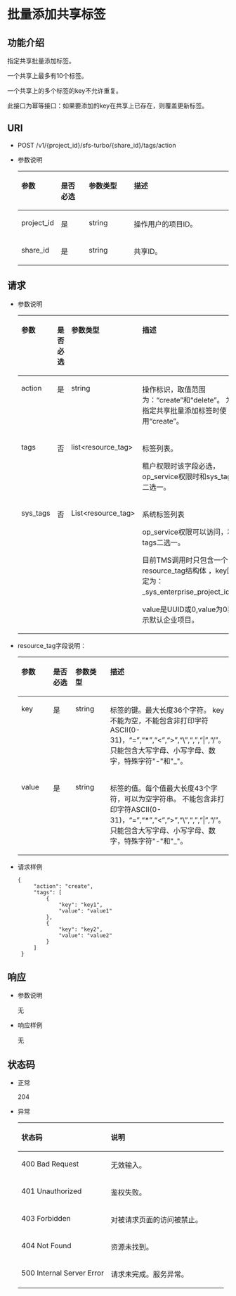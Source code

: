 # 批量添加共享标签<a name="ZH-CN_TOPIC_0200310191"></a>

## 功能介绍<a name="section65483112161"></a>

指定共享批量添加标签。

一个共享上最多有10个标签。

一个共享上的多个标签的key不允许重复。

此接口为幂等接口：如果要添加的key在共享上已存在，则覆盖更新标签。

## URI<a name="section175533119163"></a>

-   POST /v1/\{project\_id\}/sfs-turbo/\{share\_id\}/tags/action
-   参数说明

    <a name="table1581831111615"></a>
    <table><thead align="left"><tr id="row13366315162"><th class="cellrowborder" valign="top" width="18.36816318368163%" id="mcps1.1.5.1.1"><p id="p9336103151610"><a name="p9336103151610"></a><a name="p9336103151610"></a>参数</p>
    </th>
    <th class="cellrowborder" valign="top" width="13.268673132686734%" id="mcps1.1.5.1.2"><p id="p733610314161"><a name="p733610314161"></a><a name="p733610314161"></a>是否必选</p>
    </th>
    <th class="cellrowborder" valign="top" width="21.42785721427857%" id="mcps1.1.5.1.3"><p id="p3336931101610"><a name="p3336931101610"></a><a name="p3336931101610"></a>参数类型</p>
    </th>
    <th class="cellrowborder" valign="top" width="46.93530646935306%" id="mcps1.1.5.1.4"><p id="p233618316167"><a name="p233618316167"></a><a name="p233618316167"></a>描述</p>
    </th>
    </tr>
    </thead>
    <tbody><tr id="row433663111613"><td class="cellrowborder" valign="top" width="18.36816318368163%" headers="mcps1.1.5.1.1 "><p id="p533673115168"><a name="p533673115168"></a><a name="p533673115168"></a>project_id</p>
    </td>
    <td class="cellrowborder" valign="top" width="13.268673132686734%" headers="mcps1.1.5.1.2 "><p id="p13361731191618"><a name="p13361731191618"></a><a name="p13361731191618"></a>是</p>
    </td>
    <td class="cellrowborder" valign="top" width="21.42785721427857%" headers="mcps1.1.5.1.3 "><p id="p1633603119165"><a name="p1633603119165"></a><a name="p1633603119165"></a>string</p>
    </td>
    <td class="cellrowborder" valign="top" width="46.93530646935306%" headers="mcps1.1.5.1.4 "><p id="p1433663141615"><a name="p1433663141615"></a><a name="p1433663141615"></a>操作用户的项目ID。</p>
    </td>
    </tr>
    <tr id="row103366312165"><td class="cellrowborder" valign="top" width="18.36816318368163%" headers="mcps1.1.5.1.1 "><p id="p03366312165"><a name="p03366312165"></a><a name="p03366312165"></a>share_id</p>
    </td>
    <td class="cellrowborder" valign="top" width="13.268673132686734%" headers="mcps1.1.5.1.2 "><p id="p9336731171612"><a name="p9336731171612"></a><a name="p9336731171612"></a>是</p>
    </td>
    <td class="cellrowborder" valign="top" width="21.42785721427857%" headers="mcps1.1.5.1.3 "><p id="p18336203114169"><a name="p18336203114169"></a><a name="p18336203114169"></a>string</p>
    </td>
    <td class="cellrowborder" valign="top" width="46.93530646935306%" headers="mcps1.1.5.1.4 "><p id="p14336143117168"><a name="p14336143117168"></a><a name="p14336143117168"></a>共享ID。</p>
    </td>
    </tr>
    </tbody>
    </table>


## 请求<a name="section1979183112167"></a>

-   参数说明

    <a name="table1983123118167"></a>
    <table><thead align="left"><tr id="row8337183114167"><th class="cellrowborder" valign="top" width="16.16%" id="mcps1.1.5.1.1"><p id="p233715314165"><a name="p233715314165"></a><a name="p233715314165"></a>参数</p>
    </th>
    <th class="cellrowborder" valign="top" width="19.189999999999998%" id="mcps1.1.5.1.2"><p id="p19337731141617"><a name="p19337731141617"></a><a name="p19337731141617"></a>是否必选</p>
    </th>
    <th class="cellrowborder" valign="top" width="12.120000000000001%" id="mcps1.1.5.1.3"><p id="p143371731201613"><a name="p143371731201613"></a><a name="p143371731201613"></a>参数类型</p>
    </th>
    <th class="cellrowborder" valign="top" width="52.53%" id="mcps1.1.5.1.4"><p id="p3337183151613"><a name="p3337183151613"></a><a name="p3337183151613"></a>描述</p>
    </th>
    </tr>
    </thead>
    <tbody><tr id="row23371131201615"><td class="cellrowborder" valign="top" width="16.16%" headers="mcps1.1.5.1.1 "><p id="p1033703110160"><a name="p1033703110160"></a><a name="p1033703110160"></a>action</p>
    </td>
    <td class="cellrowborder" valign="top" width="19.189999999999998%" headers="mcps1.1.5.1.2 "><p id="p123375313169"><a name="p123375313169"></a><a name="p123375313169"></a>是</p>
    </td>
    <td class="cellrowborder" valign="top" width="12.120000000000001%" headers="mcps1.1.5.1.3 "><p id="p9337231191611"><a name="p9337231191611"></a><a name="p9337231191611"></a>string</p>
    </td>
    <td class="cellrowborder" valign="top" width="52.53%" headers="mcps1.1.5.1.4 "><p id="p163371031141615"><a name="p163371031141615"></a><a name="p163371031141615"></a>操作标识，取值范围为：“create”和“delete”。 为指定共享批量添加标签时使用“create”。</p>
    </td>
    </tr>
    <tr id="row93371831161612"><td class="cellrowborder" valign="top" width="16.16%" headers="mcps1.1.5.1.1 "><p id="p93371731101616"><a name="p93371731101616"></a><a name="p93371731101616"></a>tags</p>
    </td>
    <td class="cellrowborder" valign="top" width="19.189999999999998%" headers="mcps1.1.5.1.2 "><p id="p53375313160"><a name="p53375313160"></a><a name="p53375313160"></a>否</p>
    </td>
    <td class="cellrowborder" valign="top" width="12.120000000000001%" headers="mcps1.1.5.1.3 "><p id="p4337163118163"><a name="p4337163118163"></a><a name="p4337163118163"></a>list&lt;resource_tag&gt;</p>
    </td>
    <td class="cellrowborder" valign="top" width="52.53%" headers="mcps1.1.5.1.4 "><p id="p333716314164"><a name="p333716314164"></a><a name="p333716314164"></a>标签列表。</p>
    <p id="p1433715315161"><a name="p1433715315161"></a><a name="p1433715315161"></a>租户权限时该字段必选，op_service权限时和sys_tags二选一。</p>
    </td>
    </tr>
    <tr id="row433833115169"><td class="cellrowborder" valign="top" width="16.16%" headers="mcps1.1.5.1.1 "><p id="p133863115161"><a name="p133863115161"></a><a name="p133863115161"></a>sys_tags</p>
    </td>
    <td class="cellrowborder" valign="top" width="19.189999999999998%" headers="mcps1.1.5.1.2 "><p id="p11338163118160"><a name="p11338163118160"></a><a name="p11338163118160"></a>否</p>
    </td>
    <td class="cellrowborder" valign="top" width="12.120000000000001%" headers="mcps1.1.5.1.3 "><p id="p433893131614"><a name="p433893131614"></a><a name="p433893131614"></a>List&lt;resource_tag&gt;</p>
    </td>
    <td class="cellrowborder" valign="top" width="52.53%" headers="mcps1.1.5.1.4 "><p id="p16338203111610"><a name="p16338203111610"></a><a name="p16338203111610"></a>系统标签列表</p>
    <p id="p43381231161611"><a name="p43381231161611"></a><a name="p43381231161611"></a>op_service权限可以访问，和tags二选一。</p>
    <p id="p13338173116168"><a name="p13338173116168"></a><a name="p13338173116168"></a>目前TMS调用时只包含一个resource_tag结构体 ，key固定为：_sys_enterprise_project_id。</p>
    <p id="p4338123111163"><a name="p4338123111163"></a><a name="p4338123111163"></a>value是UUID或0,value为0表示默认企业项目。</p>
    </td>
    </tr>
    </tbody>
    </table>


-   resource\_tag字段说明：

    <a name="table69719318161"></a>
    <table><thead align="left"><tr id="row20338331181616"><th class="cellrowborder" valign="top" width="17.348265173482652%" id="mcps1.1.5.1.1"><p id="p153381312162"><a name="p153381312162"></a><a name="p153381312162"></a>参数</p>
    </th>
    <th class="cellrowborder" valign="top" width="13.268673132686734%" id="mcps1.1.5.1.2"><p id="p19338231161613"><a name="p19338231161613"></a><a name="p19338231161613"></a>是否必选</p>
    </th>
    <th class="cellrowborder" valign="top" width="19.388061193880613%" id="mcps1.1.5.1.3"><p id="p14338153121618"><a name="p14338153121618"></a><a name="p14338153121618"></a>参数类型</p>
    </th>
    <th class="cellrowborder" valign="top" width="49.99500049995%" id="mcps1.1.5.1.4"><p id="p83381831151613"><a name="p83381831151613"></a><a name="p83381831151613"></a>描述</p>
    </th>
    </tr>
    </thead>
    <tbody><tr id="row4338831161618"><td class="cellrowborder" valign="top" width="17.348265173482652%" headers="mcps1.1.5.1.1 "><p id="p15338153118161"><a name="p15338153118161"></a><a name="p15338153118161"></a>key</p>
    </td>
    <td class="cellrowborder" valign="top" width="13.268673132686734%" headers="mcps1.1.5.1.2 "><p id="p93384315166"><a name="p93384315166"></a><a name="p93384315166"></a>是</p>
    </td>
    <td class="cellrowborder" valign="top" width="19.388061193880613%" headers="mcps1.1.5.1.3 "><p id="p1733819310166"><a name="p1733819310166"></a><a name="p1733819310166"></a>string</p>
    </td>
    <td class="cellrowborder" valign="top" width="49.99500049995%" headers="mcps1.1.5.1.4 "><p id="p633816312164"><a name="p633816312164"></a><a name="p633816312164"></a>标签的键。最大长度36个字符。 key不能为空，不能包含非打印字符ASCII(0-31)，“=”,“*”,“&lt;”,“&gt;”,“\”,“,”,“|”,“/”。只能包含大写字母、小写字母、数字，特殊字符"-"和"_"。</p>
    </td>
    </tr>
    <tr id="row83387319165"><td class="cellrowborder" valign="top" width="17.348265173482652%" headers="mcps1.1.5.1.1 "><p id="p183381431111615"><a name="p183381431111615"></a><a name="p183381431111615"></a>value</p>
    </td>
    <td class="cellrowborder" valign="top" width="13.268673132686734%" headers="mcps1.1.5.1.2 "><p id="p20338153111611"><a name="p20338153111611"></a><a name="p20338153111611"></a>是</p>
    </td>
    <td class="cellrowborder" valign="top" width="19.388061193880613%" headers="mcps1.1.5.1.3 "><p id="p7339123111614"><a name="p7339123111614"></a><a name="p7339123111614"></a>string</p>
    </td>
    <td class="cellrowborder" valign="top" width="49.99500049995%" headers="mcps1.1.5.1.4 "><p id="p17339123151613"><a name="p17339123151613"></a><a name="p17339123151613"></a>标签的值。每个值最大长度43个字符，可以为空字符串。 不能包含非打印字符ASCII(0-31)，“=”,“*”,“&lt;”,“&gt;”,“\”,“,”,“|”,“/”。只能包含大写字母、小写字母、数字，特殊字符"-"和"_"。</p>
    </td>
    </tr>
    </tbody>
    </table>


-   请求样例

    ```
    { 
         "action": "create", 
         "tags": [ 
             { 
                 "key": "key1", 
                 "value": "value1" 
             }, 
             { 
                 "key": "key2", 
                 "value": "value2" 
             } 
         ] 
     }
    ```


## 响应<a name="section1212743118162"></a>

-   参数说明

    无

-   响应样例

    无


## 状态码<a name="section81304315161"></a>

-   正常

    204

-   异常

    <a name="table171328317163"></a>
    <table><thead align="left"><tr id="row7339431201611"><th class="cellrowborder" valign="top" width="43.43%" id="mcps1.1.3.1.1"><p id="p9339163181611"><a name="p9339163181611"></a><a name="p9339163181611"></a>状态码</p>
    </th>
    <th class="cellrowborder" valign="top" width="56.57%" id="mcps1.1.3.1.2"><p id="p1633973120168"><a name="p1633973120168"></a><a name="p1633973120168"></a>说明</p>
    </th>
    </tr>
    </thead>
    <tbody><tr id="row19339631181615"><td class="cellrowborder" valign="top" width="43.43%" headers="mcps1.1.3.1.1 "><p id="p53391531191619"><a name="p53391531191619"></a><a name="p53391531191619"></a>400 Bad Request</p>
    </td>
    <td class="cellrowborder" valign="top" width="56.57%" headers="mcps1.1.3.1.2 "><p id="p93394314169"><a name="p93394314169"></a><a name="p93394314169"></a>无效输入。</p>
    </td>
    </tr>
    <tr id="row11339143116167"><td class="cellrowborder" valign="top" width="43.43%" headers="mcps1.1.3.1.1 "><p id="p7339183171616"><a name="p7339183171616"></a><a name="p7339183171616"></a>401 Unauthorized</p>
    </td>
    <td class="cellrowborder" valign="top" width="56.57%" headers="mcps1.1.3.1.2 "><p id="p1033943161618"><a name="p1033943161618"></a><a name="p1033943161618"></a>鉴权失败。</p>
    </td>
    </tr>
    <tr id="row9339731191620"><td class="cellrowborder" valign="top" width="43.43%" headers="mcps1.1.3.1.1 "><p id="p73391319164"><a name="p73391319164"></a><a name="p73391319164"></a>403 Forbidden</p>
    </td>
    <td class="cellrowborder" valign="top" width="56.57%" headers="mcps1.1.3.1.2 "><p id="p13394315165"><a name="p13394315165"></a><a name="p13394315165"></a>对被请求页面的访问被禁止。</p>
    </td>
    </tr>
    <tr id="row6339173116167"><td class="cellrowborder" valign="top" width="43.43%" headers="mcps1.1.3.1.1 "><p id="p1234053118161"><a name="p1234053118161"></a><a name="p1234053118161"></a>404 Not Found</p>
    </td>
    <td class="cellrowborder" valign="top" width="56.57%" headers="mcps1.1.3.1.2 "><p id="p7340163113168"><a name="p7340163113168"></a><a name="p7340163113168"></a>资源未找到。</p>
    </td>
    </tr>
    <tr id="row534053141616"><td class="cellrowborder" valign="top" width="43.43%" headers="mcps1.1.3.1.1 "><p id="p16340131151610"><a name="p16340131151610"></a><a name="p16340131151610"></a>500 Internal Server Error</p>
    </td>
    <td class="cellrowborder" valign="top" width="56.57%" headers="mcps1.1.3.1.2 "><p id="p03401831151612"><a name="p03401831151612"></a><a name="p03401831151612"></a>请求未完成。服务异常。</p>
    </td>
    </tr>
    </tbody>
    </table>



